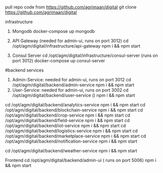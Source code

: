 pull repo code from https://github.com/agrimaan/digital
git clone https://github.com/agrimaan/digital



infrastructure
1. Mongodb
docker-compose up mongodb

2. API Gateway (needed for admin-ui, runs on port 3012)
cd /opt/agm/digital/infrastructure/api-gateway 
npm i && npm start
3. Consul Server
cd /opt/agm/digital/infrastructure/consul-server (runs on port 3012)
docker-compose up consul-server


#backend services
1. Admin-Service: needed for admin-ui, runs on port 3012
cd /opt/agm/digital/backend/admin-service 
npm i && npm start
2. User-Service: needed for admin-ui, runs on port 3002
cd /opt/agm/digital/backend/user-service ()
npm i && npm start


cd /opt/agm/digital/backend/analytics-service
npm i && npm start
cd /opt/agm/digital/backend/blockchain-service
npm i && npm start
cd /opt/agm/digital/backend/crop-service
npm i && npm start
cd /opt/agm/digital/backend/field-service
npm i && npm start
cd /opt/agm/digital/backend/iot-service
npm i && npm start
cd /opt/agm/digital/backend/logistics-service
npm i && npm start
cd /opt/agm/digital/backend/marketplace-service
npm i && npm start
cd /opt/agm/digital/backend/notification-service
npm i && npm start

cd /opt/agm/digital/backend/weather-service
npm i && npm start


Frontend
cd /opt/agm/digital/backend/admin-ui ( runs on port 5006)
npm i && npm start

